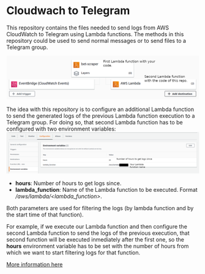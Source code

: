 # Cloudwach to Telegram
This repository contains the files needed to send logs from AWS CloudWatch to Telegram using Lambda functions.
The methods in this repository could be used to send normal messages or to send files to a Telegram group.


![](Readme_files/lambda_configurations.png)

The idea with this repository is to configure an additional Lambda function to send the generated logs of the previous Lambda function execution to a Telegram group.
For doing so, that second Lambda function has to be configured with two environment variables:
![](Readme_files/lambda_env_configuration.png)
- **hours**: Number of hours to get logs since.
- **lambda_function**:  Name of the Lambda function to be executed. Format */aws/lambda/<lambda_function>*.

Both parameters are used for filtering the logs (by lambda function and by the start time of that function).

For example, if we execute our Lambda function and then configure the second Lambda function to send the logs of the previous execution, that second function will be executed inmediately after the first one, so the **hours** environment variable has to be set with the number of hours from which we want to start filtering logs for that function.


[More information here](https://medium.com/@ivangomezarnedo/how-to-improve-the-monitoring-of-your-lambda-processes-with-telegram-45b2edf1a250)